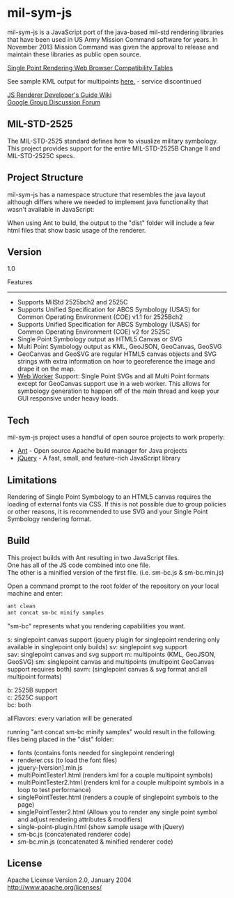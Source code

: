 mil-sym-js
=========
mil-sym-js is a JavaScript port of the java-based mil-std rendering libraries that have been used in US Army Mission Command software for years.  In November 2013 Mission Command was given the approval to release and maintain these libraries as public open source. 

[Single Point Rendering Web Browser Compatibility Tables](https://github.com/missioncommand/mil-sym-js/blob/master/Browser%20Compatibility.md)

See sample KML output for multipoints [here.]()  - service discontinued  

[JS Renderer Developer's Guide Wiki](https://github.com/missioncommand/mil-sym-js/wiki/Developer's-Guide)  
[Google Group Discussion Forum](https://groups.google.com/forum/#!forum/mission-command-milstd-renderer)  

MIL-STD-2525
-----------
The MIL-STD-2525 standard defines how to visualize military symbology.  This project provides support for the entire MIL-STD-2525B Change II and MIL-STD-2525C specs.  

Project Structure
--------------
mil-sym-js has a namespace structure that resembles the java layout although differs where we needed to implement java functionality that wasn't available in JavaScript:
 
When using Ant to build, the output to the "dist" folder will include a few html files that show basic usage of the renderer.

Version
--------------

1.0

Features 

--------------
* Supports MilStd 2525bch2 and 2525C  
* Supports Unified Specification for ABCS Symbology (USAS) for Common Operating Environment (COE) v1.1 for 2525Bch2  
* Supports Unified Specification for ABCS Symbology (USAS) for Common Operating Environment (COE) v2 for 2525C  
* Single Point Symbology output as HTML5 Canvas or SVG  
* Multi Point Symbology output as KML, GeoJSON, GeoCanvas, GeoSVG  
* GeoCanvas and GeoSVG are regular HTML5 canvas objects and SVG strings with extra information on how to georeference the image and drape it on the map.   
* [Web Worker](https://www.html5rocks.com/en/tutorials/workers/basics/) Support: Single Point SVGs and all Multi Point formats except for GeoCanvas support use in a web worker.  This allows for symbology generation to happen off of the main thread and keep your GUI responsive under heavy loads.  


Tech
--------------

mil-sym-js project uses a handful of open source projects to work properly:

* [Ant] - Open source Apache build manager for Java projects
* [jQuery] - A fast, small, and feature-rich JavaScript library 

Limitations
--------------
  
Rendering of Single Point Symbology to an HTML5 canvas requires the loading of external fonts via CSS.  If this is not possible due to group policies or other reasons, it is recommended to use SVG and your Single Point Symbology rendering format.  


Build
--------------
This project builds with Ant resulting in two JavaScript files.  
One has all of the JS code combined into one file.  
The other is a minified version of the first file. (i.e. sm-bc.js & sm-bc.min.js)

Open a command prompt to the root folder of the repository on your local machine and enter:
```sh
ant clean
ant concat sm-bc minify samples

```

"sm-bc" represents what you rendering capabilities you want.

s: singlepoint canvas support (jquery plugin for singlepoint rendering only available in singlepoint only builds)
sv: singlepoint svg support  
sav: singlepoint canvas and svg support
m: multipoints (KML, GeoJSON, GeoSVG) 
sm: singlepoint canvas and multipoints (multipoint GeoCanvas support requires both)
savm: (singlepoint canvas & svg format and all multipoint formats)

b: 2525B support  
c: 2525C support  
bc: both  

allFlavors: every variation will be generated

running "ant concat sm-bc minify samples" would result in the following files being placed in the "dist" folder:  
- fonts (contains fonts needed for singlepoint rendering)  
- renderer.css (to load the font files)  
- jquery-[version].min.js  
- multiPointTester1.html (renders kml for a couple multipoint symbols)  
- multiPointTester2.html (renders kml for a couple multipoint symbols in a loop to test performance)  
- singlePointTester.html (renders a couple of singlepoint symbols to the page)  
- singlePointTester2.html (Allows you to render any single point symbol and adjust rendering attributes & modifiers)  
- single-point-plugin.html (show sample usage with jQuery)  
- sm-bc.js (concatenated renderer code)  
- sm-bc.min.js (concatenated & minified renderer code)  

License
----

Apache License
Version 2.0, January 2004
http://www.apache.org/licenses/

  [Ant]: http://ant.apache.org/
  [jQuery]: http://jQuery.com
  [MIL-STD-2525]:http://www.everyspec.com/MIL-STD/MIL-STD-2000-2999/MIL-STD-2525_20727/
  
    
